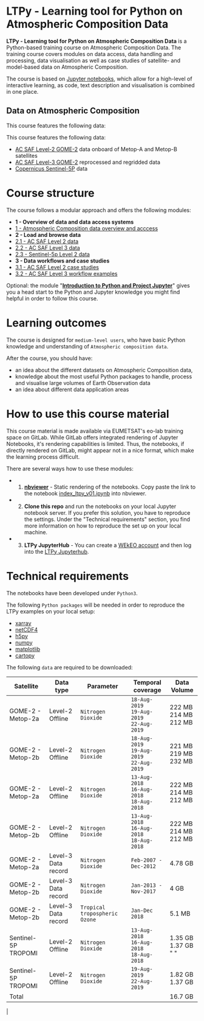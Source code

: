 # LTPy - Learning tool for Python on Atmospheric Composition Data

**LTPy - Learning tool for Python on Atmospheric Composition Data** is a 
Python-based training course on Atmospheric Composition Data. The training 
course covers modules on data access, data handling and processing, 
data visualisation as well as case studies of satellite- and model-based data 
on Atmospheric Composition.

The course is based on [Jupyter notebooks](https://jupyter.org/), which allow 
for a high-level of interactive learning, as code, text description and 
visualisation is combined in one place.

## Data on Atmospheric Composition
This course features the following data:

This course features the following data:
* [AC SAF Level-2 GOME-2](./1_ltpy_v01_atmospheric_composition_overview.ipynb#ac_saf) 
data onboard of Metop-A and Metop-B satellites
* [AC SAF Level-3 GOME-2](./1_ltpy_v01_atmospheric_composition_overview.ipynb#records) 
reprocessed and regridded data
* [Copernicus Sentinel-5P](./1_ltpy_v01_atmospheric_composition_overview.ipynb#sentinel_5p) 
data

# Course structure
The course follows a modular approach and offers the following modules:

* **1 - Overview of data and data access systems**
 * [1 - Atmospheric Composition data overview and acccess](./1_ltpy_v01_atmospheric_composition_overview.ipynb)
* **2 - Load and browse data**
 * [2.1 - AC SAF Level 2 data](./21_ltpy_v01_AC_SAF_L2_data.ipynb)
 * [2.2 - AC SAF Level 3 data](./22_ltpy_v01_AC_SAF_L3_data_products.ipynb)
 * [2.3 - Sentinel-5p Level 2 data](./23_ltpy_v01_Sentinel5p_L2_data.ipynb)
* **3 - Data workflows and case studies**
 * [3.1 - AC SAF Level 2 case studies](./31_ltpy_v01_AC_SAF_L2_case_study.ipynb)
 * [3.2 - AC SAF Level 3 workflow examples](./32_ltpy_v01_AC_SAF_L3_case_study.ipynb)

Optional: the module "[**Introduction to Python and Project Jupyter**](./0_ltpy_v01_Intro_to_Python_and_Jupyter,ipynb)" 
gives you a head start to the Python and Jupyter knowledge you might find 
helpful in order to follow this course.

# Learning outcomes
The course is designed for `medium-level users`, who have basic Python knowledge 
and understanding of `Atmospheric composition data`.

After the course, you should have:

* an idea about the different datasets on Atmospheric Composition data,
* knowledge about the most useful Python packages to handle, process and 
visualise large volumes of Earth Observation data
* an idea about different data application areas

# How to use this course material
This course material is made available via EUMETSAT's eo-lab training space on
GitLab. While GitLab offers integrated rendering of Jupyter Notebooks, it's 
rendering capabilities is limited. Thus, the notebooks, if directly rendered on
GitLab, might appear not in a nice format, which make the learning process
difficult.

There are several ways how to use these modules:
* 1. **[nbviewer](https://nbviewer.jupyter.org/)** - Static rendering of the 
notebooks. Copy paste the link to the notebook [index_ltpy_v01.ipynb](./index_ltpy_v01.ipynb) 
into nbviewer.
* 2. **Clone this repo** and run the notebooks on your local Jupyter notebook
server. If you prefer this solution, you have to reproduce the settings. Under 
the "Technical requirements" section, you find more information on how to
reproduce the set up on your local machine.
* 3. **LTPy JupyterHub** - You can create a 
[WEkEO account](https://www.wekeo.eu/user/register) and then log into the
[LTPy Jupyterhub](https://ltpy.adamplatform.eu).

# Technical requirements
The notebooks have been developed under `Python3`. 

The following `Python packages` will be needed in order to reproduce the 
LTPy examples on your local setup:
* [xarray](http://xarray.pydata.org/en/stable/index.html)
* [netCDF4](https://unidata.github.io/netcdf4-python/netCDF4/index.html)
* [h5py](https://pypi.org/project/h5py/)
* [numpy](https://numpy.org/)
* [matplotlib](https://matplotlib.org/)
* [cartopy](https://scitools.org.uk/cartopy/docs/latest/)

The following `data` are required to be downloaded:

| Satellite | Data type | Parameter | Temporal coverage | Data Volume
|--- |---|---|---|---|
|GOME-2 - Metop-2a|Level-2 Offline| `Nitrogen Dioxide`  |`18-Aug-2019` <br> `19-Aug-2019` <br> `22-Aug-2019`| 222 MB <br> 214 MB <br> 212 MB |
|GOME-2 - Metop-2b|Level-2 Offline| `Nitrogen Dioxide`  |`18-Aug-2019` <br> `19-Aug-2019` <br> `22-Aug-2019`| 221 MB <br> 219 MB <br> 232 MB |
|GOME-2 - Metop-2a|Level-2 Offline| `Nitrogen Dioxide`  |`13-Aug-2018` <br> `16-Aug-2018` <br> `18-Aug-2018`| 222 MB <br> 214 MB <br> 212 MB |
|GOME-2 - Metop-2b|Level-2 Offline| `Nitrogen Dioxide`  |`13-Aug-2018` <br> `16-Aug-2018` <br> `18-Aug-2018`| 222 MB <br> 214 MB <br> 212 MB |
|GOME-2 - Metop-2a|Level-3 Data record| `Nitrogen Dioxide`  |`Feb-2007 - Dec-2012`| 4.78 GB |
|GOME-2 - Metop-2b|Level-3 Data record| `Nitrogen Dioxide`  |`Jan-2013 - Nov-2017`| 4 GB |
|GOME-2 - Metop-2b|Level-3 Data record| `Tropical tropospheric Ozone`  |`Jan-Dec 2018`| 5.1 MB |
|Sentinel-5P TROPOMI|Level-2 Offline| `Nitrogen Dioxide`  |`13-Aug-2018` <br> `16-Aug-2018` <br> `18-Aug-2018`| 1.35 GB <br> 1.37 GB <br> " " |
|Sentinel-5P TROPOMI|Level-2 Offline| `Nitrogen Dioxide`  |`19-Aug-2019` <br> `22-Aug-2019`| 1.82 GB <br> 1.37 GB |
|Total | | | | 16.7 GB
|